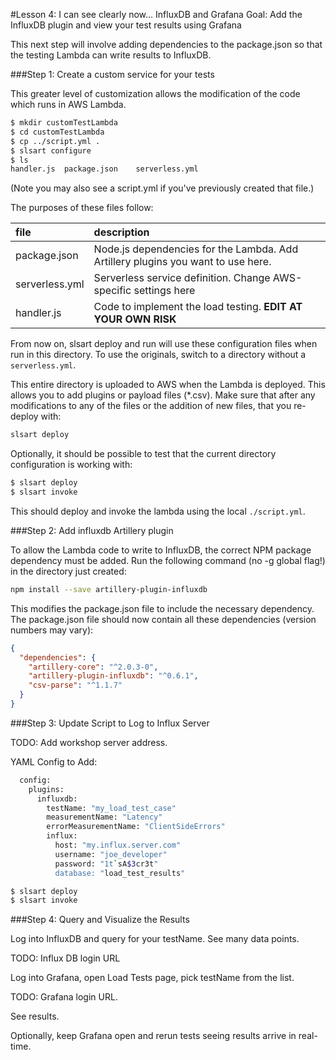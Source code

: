 #Lesson 4: I can see clearly now… InfluxDB and Grafana
Goal: Add the InfluxDB plugin and view your test results using Grafana

This next step will involve adding dependencies to the package.json so that the testing Lambda can write results to InfluxDB.

###Step 1: Create a custom service for your tests

This greater level of customization allows the modification of the code which runs in AWS Lambda.

```sh
$ mkdir customTestLambda
$ cd customTestLambda
$ cp ../script.yml .
$ slsart configure
$ ls
handler.js	package.json    serverless.yml
```

(Note you may also see a script.yml if you've previously created that file.)

The purposes of these files follow:

|file|description|
|:----|:----------|
|package.json|Node.js dependencies for the Lambda.  Add Artillery plugins you want to use here.|
|serverless.yml|Serverless service definition. Change AWS-specific settings here|
|handler.js|Code to implement the load testing. **EDIT AT YOUR OWN RISK**|

From now on, slsart deploy and run will use these configuration files when run in this directory.  To use the originals, switch to a directory without a `serverless.yml`.

This entire directory is uploaded to AWS when the Lambda is deployed. This allows you to add plugins or payload files (*.csv).  Make sure that after any modifications to any of the files or the addition of new files, that you re-deploy with:

```sh
slsart deploy
```

Optionally, it should be possible to test that the current directory configuration is working with:

```sh
$ slsart deploy
$ slsart invoke
```

This should deploy and invoke the lambda using the local `./script.yml`.

###Step 2: Add influxdb Artillery plugin

To allow the Lambda code to write to InfluxDB, the correct NPM package dependency must be added. Run the following command (no -g global flag!) in the directory just created:

```sh
npm install --save artillery-plugin-influxdb
```

This modifies the package.json file to include the necessary dependency. The package.json file should now contain all these dependencies (version numbers may vary):

```JSON
{
  "dependencies": {
    "artillery-core": "^2.0.3-0",
    "artillery-plugin-influxdb": "^0.6.1",
    "csv-parse": "^1.1.7"
  }
}
```

###Step 3: Update Script to Log to Influx Server

TODO: Add workshop server address.

YAML Config to Add:

```sh
  config: 
    plugins: 
      influxdb: 
        testName: "my_load_test_case"
        measurementName: "Latency"
        errorMeasurementName: "ClientSideErrors"
        influx: 
          host: "my.influx.server.com"
          username: "joe_developer"
          password: "1t`sA$3cr3t"
          database: "load_test_results"


```

```sh
$ slsart deploy
$ slsart invoke
```

###Step 4: Query and Visualize the Results

Log into InfluxDB and query for your testName. See many data points.

TODO: Influx DB login URL

Log into Grafana, open Load Tests page, pick testName from the list.

TODO: Grafana login URL.

See results.

Optionally, keep Grafana open and rerun tests seeing results arrive in real-time.
